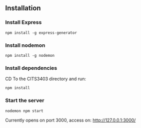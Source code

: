 
## Installation

### Install Express
```
npm install -g express-generator
```

### Install nodemon
```
npm install -g nodemon
```

### Install dependencies
CD To the CITS3403 directory and run:
```
npm install
```

### Start the server
```
nodemon npm start
```

Currently opens on port 3000, access on:
http://127.0.0.1:3000/